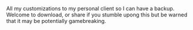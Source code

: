 All my customizations to my personal client so I can have a backup. Welcome to download, or share if you stumble upong this but be warned that it may be potentially gamebreaking.
